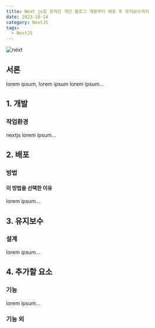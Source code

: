 ```yaml
---
title: Next js로 정적인 개인 블로그 개발부터 배포 후 유지보수까지
date: 2023-10-14
category: NextJS
tags:
  - NextJS
---
```

![next](/asset/next.svg)

## 서론
lorem ipsum, lorem ipsum lorem ipsum...

## 1. 개발
### 작업환경
nextjs lorem ipsum...

## 2. 배포
### 방법
#### 이 방법을 선택한 이유
lorem ipsum...

## 3. 유지보수
### 설계
lorem ipsum...

## 4. 추가할 요소
### 기능
lorem ipsum...
### 기능 외